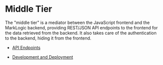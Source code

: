 # Middle Tier

The "middle tier" is a mediator between the JavaScript frontend and the MarkLogic backend,  providing REST/JSON API endpoints to the frontend for the data retrieved from the backend. It also takes care of the authentication to the backend, hiding it from the frontend.

- [API Endpoints](docs/api-endpoints.md) 

- [Development and Deployment](docs/development.md)

  
